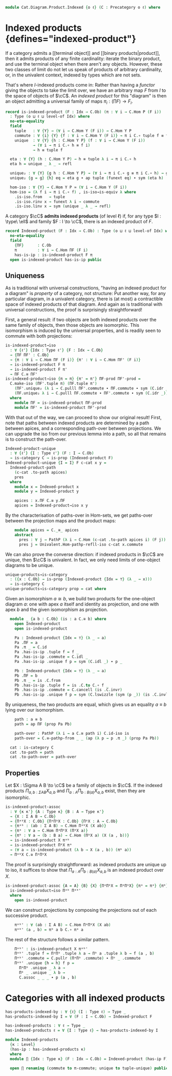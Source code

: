 <!--
```agda
open import Cat.Instances.Shape.Terminal
open import Cat.Univalent
open import Cat.Prelude
```
-->

```agda
module Cat.Diagram.Product.Indexed {o ℓ} (C : Precategory o ℓ) where
```

<!--
```agda
import Cat.Reasoning C as C
private variable
  o' ℓ' : Level
  Idx : Type ℓ'
  A B P : C.Ob
```
-->

# Indexed products {defines="indexed-product"}

If a category admits a [[terminal object]] and [[binary
products|product]], then it admits products of any finite cardinality:
iterate the binary product, and use the terminal object when there
aren't any objects. However, these two classes of limit do not let us
speak of products of arbitrary cardinality, or, in the univalent
context, indexed by types which are not sets.

That's where $I$-indexed products come in: Rather than having a
_functor_ giving the objects to take the limit over, we have an
arbitrary map $F$ from $I$ to the space of objects of $\cC$. An _indexed
product_ for this "diagram" is then an object admitting a universal
family of maps $\pi_i : (\prod F) \to F_i$.

```agda
record is-indexed-product (F : Idx → C.Ob) (π : ∀ i → C.Hom P (F i))
  : Type (o ⊔ ℓ ⊔ level-of Idx) where
  no-eta-equality
  field
    tuple   : ∀ {Y} → (∀ i → C.Hom Y (F i)) → C.Hom Y P
    commute : ∀ {i} {Y} {f : ∀ i → C.Hom Y (F i)} → π i C.∘ tuple f ≡ f i
    unique  : ∀ {Y} {h : C.Hom Y P} (f : ∀ i → C.Hom Y (F i))
            → (∀ i → π i C.∘ h ≡ f i)
            → h ≡ tuple f

  eta : ∀ {Y} (h : C.Hom Y P) → h ≡ tuple λ i → π i C.∘ h
  eta h = unique _ λ _ → refl

  unique₂ : ∀ {Y} {g h : C.Hom Y P} → (∀ i → π i C.∘ g ≡ π i C.∘ h) → g ≡ h
  unique₂ {g = g} {h} eq = eta g ∙ ap tuple (funext eq) ∙ sym (eta h)

  hom-iso : ∀ {Y} → C.Hom Y P ≃ (∀ i → C.Hom Y (F i))
  hom-iso = (λ f i → π i C.∘ f) , is-iso→is-equiv λ where
    .is-iso.from   → tuple
    .is-iso.rinv x → funext λ i → commute
    .is-iso.linv x → sym (unique _ λ _ → refl)
```

A category $\cC$ **admits indexed products** (of level $\ell$) if,
for any type $I : \type\ \ell$ and family $F : I \to \cC$, there is an
indexed product of $F$.

```agda
record Indexed-product (F : Idx → C.Ob) : Type (o ⊔ ℓ ⊔ level-of Idx) where
  no-eta-equality
  field
    {ΠF}      : C.Ob
    π         : ∀ i → C.Hom ΠF (F i)
    has-is-ip : is-indexed-product F π
  open is-indexed-product has-is-ip public
```

<!--
```agda
module _ {ℓ'} {I : Type ℓ'} (F : I → C .Precategory.Ob) (ip : Indexed-product F) where
  private module ip = Indexed-product ip

  tuple∘ : ∀ {A B} (f : ∀ i → C.Hom B (F i))
          {g : C.Hom A B}
        → ip.tuple f C.∘ g ≡ ip.tuple λ i → f i C.∘ g
  tuple∘ f = ip.unique _ λ i → C.pulll ip.commute

Indexed-product-≃
  : ∀ {ℓ ℓ'} {I : Type ℓ} {J : Type ℓ'} → (e : I ≃ J)
  → {F : I → C.Ob} → Indexed-product (F ⊙ Equiv.from e) → Indexed-product F
Indexed-product-≃ e {F} p = λ where
  .ΠF → p .ΠF
  .π j → C.to (path→iso (ap F (e.η _))) C.∘ p .π (e.to j)
  .has-is-ip .tuple f → p .tuple (f ⊙ e.from)
  .has-is-ip .commute {f = f} →
    C.pullr (p .commute) ∙ from-pathp-to C _ (ap f (e.η _))
  .has-is-ip .unique f comm → p .unique _ λ j →
      ap (C._∘ _) (sym (from-pathp-to C _ (ap (p .π) (e.ε j)))
                  ∙ ap (λ z → C.to (path→iso (ap F z)) C.∘ p .π _) (e.zag j))
    ∙ comm (e.from j)
    where
      open Indexed-product
      open is-indexed-product
      module e = Equiv e

Lift-Indexed-product
  : ∀ {ℓ} ℓ' → {I : Type ℓ} → {F : I → C.Ob}
  → Indexed-product {Idx = Lift ℓ' I} (F ⊙ lower)
  → Indexed-product F
Lift-Indexed-product _ {F = F} ip = mk where
  open Indexed-product
  open is-indexed-product
  module i = Indexed-product ip

  mk : Indexed-product F
  mk .ΠF = i.ΠF
  mk .π i = i.π (lift i)
  mk .has-is-ip .tuple x = i.tuple (λ j → x (j .lower))
  mk .has-is-ip .commute = i.commute
  mk .has-is-ip .unique p q = i.unique _ (λ i → q (i .lower))

is-indexed-product-is-prop
  : ∀ {ℓ'} {Idx : Type ℓ'}
  → {F : Idx → C.Ob} {ΠF : C.Ob} {π : ∀ idx → C.Hom ΠF (F idx)}
  → is-prop (is-indexed-product F π)
is-indexed-product-is-prop {Idx = Idx} {F = F} {ΠF = ΠF} {π = π} P Q = path where
  open is-indexed-product

  p : ∀ {X} → (f : (i : Idx) → C.Hom X (F i)) → P .tuple f ≡ Q .tuple f
  p f = Q .unique f (λ idx → P .commute)

  path : P ≡ Q
  path i .tuple f = p f i
  path i .commute {i = idx} {f = f} =
    is-prop→pathp (λ i → C.Hom-set _ _ (π idx C.∘ p f i) (f idx))
      (P .commute)
      (Q .commute) i
  path i .unique {h = h} f q =
      is-prop→pathp (λ i → C.Hom-set _ _ h (p f i))
        (P .unique f q)
        (Q .unique f q) i

module _ {ℓ'} {Idx : Type ℓ'} {F : Idx → C.Ob} {P P' : Indexed-product F} where
  private
    module P = Indexed-product P
    module P' = Indexed-product P'

  Indexed-product-path
    : (p : P.ΠF ≡ P'.ΠF)
    → (∀ idx → PathP (λ i → C.Hom (p i) (F idx)) (P.π idx) (P'.π idx))
    → P ≡ P'
  Indexed-product-path p q i .Indexed-product.ΠF = p i
  Indexed-product-path p q i .Indexed-product.π idx = q idx i
  Indexed-product-path p q i .Indexed-product.has-is-ip =
    is-prop→pathp (λ i → is-indexed-product-is-prop {ΠF = p i} {π = λ idx → q idx i})
      P.has-is-ip
      P'.has-is-ip i
```
-->

## Uniqueness

As is traditional with universal constructions, "having an indexed
product for a diagram" is _property_ of a category, not structure: Put
another way, for any particular diagram, in a univalent category, there
is (at most) a contractible space of indexed products of that diagram.
And again as is traditional with universal constructions, the proof is
surprisingly straightforward!

First, a general result: if two objects are both indexed products over the
same family of objects, then those objects are isomorphic. This isomorphism
is induced by the universal properties, and is readily seen to commute
with both projections:

```agda
is-indexed-product→iso
  : ∀ {ℓ'} {Idx : Type ℓ'} {F : Idx → C.Ob}
  → {ΠF ΠF' : C.Ob}
  → {π : ∀ i → C.Hom ΠF (F i)} {π' : ∀ i → C.Hom ΠF' (F i)}
  → is-indexed-product F π
  → is-indexed-product F π'
  → ΠF C.≅ ΠF'
is-indexed-product→iso {π = π} {π' = π'} ΠF-prod ΠF'-prod =
  C.make-iso (ΠF'.tuple π) (ΠF.tuple π')
    (ΠF'.unique₂ (λ i → C.pulll ΠF'.commute ∙ ΠF.commute ∙ sym (C.idr _)))
    (ΠF.unique₂ λ i → C.pulll ΠF.commute ∙ ΠF'.commute ∙ sym (C.idr _))
  where
    module ΠF = is-indexed-product ΠF-prod
    module ΠF' = is-indexed-product ΠF'-prod

```

<!--
```agda
Indexed-product→iso
  : ∀ {ℓ'} {Idx : Type ℓ'} {F : Idx → C.Ob}
  → (P P' : Indexed-product F)
  → Indexed-product.ΠF P C.≅ Indexed-product.ΠF P'
Indexed-product→iso P P' =
  is-indexed-product→iso
    (Indexed-product.has-is-ip P)
    (Indexed-product.has-is-ip P')
```
-->

With that out of the way, we can proceed to show our original result!
First, note that paths between indexed products are determined by a
path between apices, and a corresponding path-over between projections.
We can upgrade the iso from our previous lemma into a path, so all that
remains is to construct the path-over.

```agda
Indexed-product-unique
  : ∀ {ℓ'} {I : Type ℓ'} (F : I → C.Ob)
  → is-category C → is-prop (Indexed-product F)
Indexed-product-unique {I = I} F c-cat x y =
  Indexed-product-path
    (c-cat .to-path apices)
    pres
  where
    module x = Indexed-product x
    module y = Indexed-product y

    apices : x.ΠF C.≅ y.ΠF
    apices = Indexed-product→iso x y
```

By the characterisation of paths-over in Hom-sets, we get paths-over
between the projection maps and the product maps:

```agda
    module apices = C._≅_ apices
    abstract
      pres : ∀ j → PathP (λ i → C.Hom (c-cat .to-path apices i) (F j)) (x.π j) (y.π j)
      pres j = Univalent.Hom-pathp-refll-iso c-cat x.commute
```

We can also prove the converse direction: if indexed products in $\cC$ are unique,
then $\cC$ is univalent. In fact, we only need limits of one-object diagrams to be
unique.

```agda
unique-products→is-category
  : ({x : C.Ob} → is-prop (Indexed-product {Idx = ⊤} (λ _ → x)))
  → is-category C
unique-products→is-category prop = cat where
```

Given an isomorphism $a \cong b$, we build two products for the one-object diagram $a$:
one with apex $a$ itself and identity as projection, and one with apex $b$ and the
given isomorphism as projection.

```agda
  module _ {a b : C.Ob} (is : a C.≅ b) where
    open Indexed-product
    open is-indexed-product

    Pa : Indexed-product {Idx = ⊤} (λ _ → a)
    Pa .ΠF = a
    Pa .π _ = C.id
    Pa .has-is-ip .tuple f = f _
    Pa .has-is-ip .commute = C.idl _
    Pa .has-is-ip .unique f p = sym (C.idl _) ∙ p _

    Pb : Indexed-product {Idx = ⊤} (λ _ → a)
    Pb .ΠF = b
    Pb .π _ = is .C.from
    Pb .has-is-ip .tuple f = is .C.to C.∘ f _
    Pb .has-is-ip .commute = C.cancell (is .C.invr)
    Pb .has-is-ip .unique f p = sym (C.lswizzle (sym (p _)) (is .C.invl))
```

By uniqueness, the two products are equal, which gives us an equality $a \equiv b$
lying over our isomorphism.

```agda
    path : a ≡ b
    path = ap ΠF (prop Pa Pb)

    path-over : PathP (λ i → a C.≅ path i) C.id-iso is
    path-over = C.≅-pathp-from _ _ (ap (λ p → p .π _) (prop Pa Pb))

  cat : is-category C
  cat .to-path = path
  cat .to-path-over = path-over
```

## Properties

Let $X : \Sigma A B \to \cC$ be a family of objects in $\cC$. If the
indexed products $\Pi_{a, b : \Sigma A B} X_{a,b}$ and
$\Pi_{a : A} \Pi_{b : B(a)} X_{a, b}$ exist, then they are isomorphic.

```agda
is-indexed-product-assoc
  : ∀ {κ κ'} {A : Type κ} {B : A → Type κ'}
  → {X : Σ A B → C.Ob}
  → {ΠᵃᵇX : C.Ob} {ΠᵃΠᵇX : C.Ob} {ΠᵇX : A → C.Ob}
  → {πᵃᵇ : (ab : Σ A B) → C.Hom ΠᵃᵇX (X ab)}
  → {πᵃ : ∀ a → C.Hom ΠᵃΠᵇX (ΠᵇX a)}
  → {πᵇ : ∀ a → (b : B a) → C.Hom (ΠᵇX a) (X (a , b))}
  → is-indexed-product X πᵃᵇ
  → is-indexed-product ΠᵇX πᵃ
  → (∀ a → is-indexed-product (λ b → X (a , b)) (πᵇ a))
  → ΠᵃᵇX C.≅ ΠᵃΠᵇX
```

The proof is surprisingly straightforward: as indexed products are
unique up to iso, it suffices to show that $\Pi_{a : A} \Pi_{b : B(a)} X_{a, b}$
is an indexed product over $X$.

```agda
is-indexed-product-assoc {A = A} {B} {X} {ΠᵃΠᵇX = ΠᵃΠᵇX} {πᵃ = πᵃ} {πᵇ} Πᵃᵇ ΠᵃΠᵇ Πᵇ =
  is-indexed-product→iso Πᵃᵇ Πᵃᵇ'
  where
    open is-indexed-product
```

We can construct projections by composing the projections out of each
successive product.

```agda
    πᵃᵇ' : ∀ (ab : Σ A B) → C.Hom ΠᵃΠᵇX (X ab)
    πᵃᵇ' (a , b) = πᵇ a b C.∘ πᵃ a
```

The rest of the structure follows a similar pattern.

```agda
    Πᵃᵇ' : is-indexed-product X πᵃᵇ'
    Πᵃᵇ' .tuple f = ΠᵃΠᵇ .tuple λ a → Πᵇ a .tuple λ b → f (a , b)
    Πᵃᵇ' .commute = C.pullr (ΠᵃΠᵇ .commute) ∙ Πᵇ _ .commute
    Πᵃᵇ' .unique {h = h} f p =
      ΠᵃΠᵇ .unique _ λ a →
      Πᵇ _ .unique _ λ b →
      C.assoc _ _ _ ∙ p (a , b)
```

# Categories with all indexed products

```agda
has-products-indexed-by : ∀ {ℓ} (I : Type ℓ) → Type _
has-products-indexed-by I = ∀ (F : I → C.Ob) → Indexed-product F

has-indexed-products : ∀ ℓ → Type _
has-indexed-products ℓ = ∀ {I : Type ℓ} → has-products-indexed-by I

module Indexed-products
  {κ : Level}
  (has-ip : has-indexed-products κ)
  where
  module ∏ {Idx : Type κ} (F : Idx → C.Ob) = Indexed-product (has-ip F)

  open ∏ renaming (commute to π-commute; unique to tuple-unique) public
```

